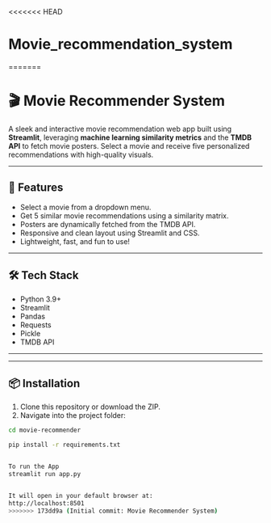 <<<<<<< HEAD
# Movie_recommendation_system
=======
# 🎬 Movie Recommender System

A sleek and interactive movie recommendation web app built using **Streamlit**, leveraging **machine learning similarity metrics** and the **TMDB API** to fetch movie posters. Select a movie and receive five personalized recommendations with high-quality visuals.

---

## 🚀 Features

- Select a movie from a dropdown menu.
- Get 5 similar movie recommendations using a similarity matrix.
- Posters are dynamically fetched from the TMDB API.
- Responsive and clean layout using Streamlit and CSS.
- Lightweight, fast, and fun to use!

---

## 🛠 Tech Stack

- Python 3.9+
- Streamlit
- Pandas
- Requests
- Pickle
- TMDB API

---


---

## 📦 Installation

1. Clone this repository or download the ZIP.
2. Navigate into the project folder:

```bash
cd movie-recommender

pip install -r requirements.txt


To run the App
streamlit run app.py


It will open in your default browser at:
http://localhost:8501
>>>>>>> 173dd9a (Initial commit: Movie Recommender System)
